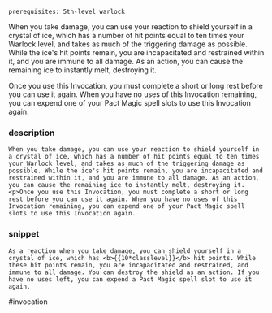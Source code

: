 `prerequisites: 5th-level warlock`

When you take damage, you can use your reaction to shield yourself in a crystal of ice, which has a number of hit points equal to ten times your Warlock level, and takes as much of the triggering damage as possible. While the ice's hit points remain, you are incapacitated and restrained within it, and you are immune to all damage. As an action, you can cause the remaining ice to instantly melt, destroying it.

Once you use this Invocation, you must complete a short or long rest before you can use it again. When you have no uses of this Invocation remaining, you can expend one of your Pact Magic spell slots to use this Invocation again.
### description
```
When you take damage, you can use your reaction to shield yourself in a crystal of ice, which has a number of hit points equal to ten times your Warlock level, and takes as much of the triggering damage as possible. While the ice's hit points remain, you are incapacitated and restrained within it, and you are immune to all damage. As an action, you can cause the remaining ice to instantly melt, destroying it.
<p>Once you use this Invocation, you must complete a short or long rest before you can use it again. When you have no uses of this Invocation remaining, you can expend one of your Pact Magic spell slots to use this Invocation again.
```

### snippet
```
As a reaction when you take damage, you can shield yourself in a crystal of ice, which has <b>{{10*classlevel}}</b> hit points. While these hit points remain, you are incapacitated and restrained, and immune to all damage. You can destroy the shield as an action. If you have no uses left, you can expend a Pact Magic spell slot to use it again.
```

#invocation
